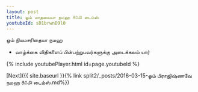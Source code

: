 ```yaml
---
layout: post
title: ஓம் மாதவையா நமஹ ௧௦௮ டைம்ஸ்
youtubeId: sD1brwnD9l0
---
```

 
 
 ஓம் நியமசரிதையா நமஹ  
 
 -  வாழ்க்கை விதிகளைப் பின்பற்றுபவர்களுக்கு அடைக்கலம் யார் 
 
  
 
  
 
 
 
 
 
 


{% include youtubePlayer.html id=page.youtubeId %}
 
[Next]({{ site.baseurl }}{% link  split2/_posts/2016-03-15-ஓம் பிராஜிஷ்ணவே நமஹ ௧௦௮ டைம்ஸ்.md%})
 
